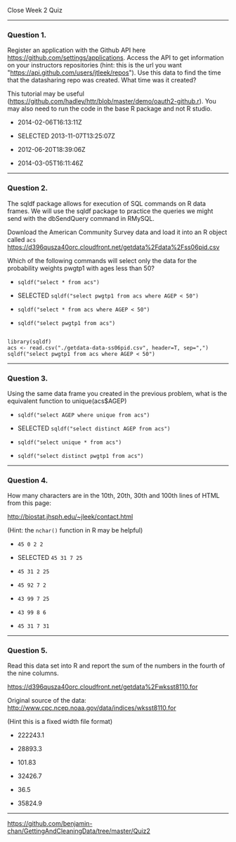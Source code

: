 Close
Week 2 Quiz

----------------------------------------------------------

### Question 1. 

Register an application with the Github API here https://github.com/settings/applications. Access the API to get information on your instructors repositories (hint: this is the url you want "https://api.github.com/users/jtleek/repos"). Use this data to find the time that the datasharing repo was created. What time was it created?

This tutorial may be useful (https://github.com/hadley/httr/blob/master/demo/oauth2-github.r). You may also need to run the code in the base R package and not R studio.

* 2014-02-06T16:13:11Z

* SELECTED 2013-11-07T13:25:07Z

* 2012-06-20T18:39:06Z

* 2014-03-05T16:11:46Z

--------------------------------------------------------

### Question 2. 

The sqldf package allows for execution of SQL commands on R data frames. We will use the sqldf package to practice the queries we might send with the dbSendQuery command in RMySQL.

Download the American Community Survey data and load it into an R object called ``acs``
https://d396qusza40orc.cloudfront.net/getdata%2Fdata%2Fss06pid.csv

Which of the following commands will select only the data for the probability weights pwgtp1 with ages less than 50?

* ``sqldf("select * from acs")``

* SELECTED ``sqldf("select pwgtp1 from acs where AGEP < 50")``

* ``sqldf("select * from acs where AGEP < 50")``

* ``sqldf("select pwgtp1 from acs")``

<pre><code>
library(sqldf)
acs <- read.csv("./getdata-data-ss06pid.csv", header=T, sep=",")
sqldf("select pwgtp1 from acs where AGEP < 50")
</code></pre>

--------------------------------------------------------


### Question 3. 
Using the same data frame you created in the previous problem, what is the equivalent function to unique(acs$AGEP)

* ``sqldf("select AGEP where unique from acs")``

* SELECTED ``sqldf("select distinct AGEP from acs")``

* ``sqldf("select unique * from acs")``

* ``sqldf("select distinct pwgtp1 from acs")``


--------------------------------------------------------

### Question 4. 
How many characters are in the 10th, 20th, 30th and 100th lines of HTML from this page:

http://biostat.jhsph.edu/~jleek/contact.html

(Hint: the ``nchar()`` function in R may be helpful)

* ``45 0 2 2``

* SELECTED ``45 31 7 25``

* ``45 31 2 25``

* ``45 92 7 2``

* ``43 99 7 25``

* ``43 99 8 6``

* ``45 31 7 31``

---------------------------------------------------------------------------------
### Question 5. 
Read this data set into R and report the sum of the numbers in the fourth of the nine columns.

https://d396qusza40orc.cloudfront.net/getdata%2Fwksst8110.for

Original source of the data: http://www.cpc.ncep.noaa.gov/data/indices/wksst8110.for

(Hint this is a fixed width file format)

* 222243.1

* 28893.3

* 101.83

* 32426.7

* 36.5

* 35824.9

-------------------------------------------------------------------------------


https://github.com/benjamin-chan/GettingAndCleaningData/tree/master/Quiz2
